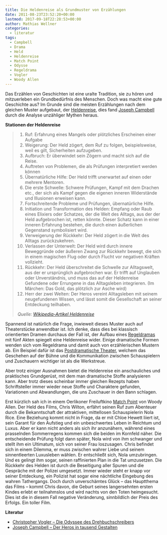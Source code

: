 ```yaml
---
title: Die Heldenreise als Grundmuster von Erzählungen
date: 2011-08-23T23:52:20+00:00
lastmod: 2017-09-18T22:28:53+00:00
author: Mathias Wellner
categories:
  - literatur
tags:
  - Campbell
  - Drama
  - Held
  - Heldenreise
  - Match Point
  - Odysse
  - Regeldrama
  - Vogler
  - Woody Allen
---
```

Das Erzählen von Geschichten ist eine uralte Tradition, sie zu hören und mitzuerleben ein Grundbedürfnis des Menschen. Doch was macht eine gute Geschichte aus? Im Grunde sind die meisten Erzählungen nach dem gleichen Muster aufgebaut, der [Heldenreise](http://de.wikipedia.org/wiki/Heldenreise), dies fand [Joseph Campbell](http://de.wikipedia.org/wiki/Joseph_Campbell) durch die Analyse unzähliger Mythen heraus. 

**Stationen der Heldenreise**

>   1. Ruf: Erfahrung eines Mangels oder plötzliches Erscheinen einer Aufgabe
>   2. Weigerung: Der Held zögert, dem Ruf zu folgen, beispielsweise, weil es gilt, Sicherheiten aufzugeben.
>   3. Aufbruch: Er überwindet sein Zögern und macht sich auf die Reise.
>   4. Auftreten von Problemen, die als Prüfungen interpretiert werden können
>   5. Übernatürliche Hilfe: Der Held trifft unerwartet auf einen oder mehrere Mentoren.
>   6. Die erste Schwelle: Schwere Prüfungen, Kampf mit dem Drachen etc., der sich als Kampf gegen die eigenen inneren Widerstände und Illusionen erweisen kann.
>   7. Fortschreitende Probleme und Prüfungen, übernatürliche Hilfe.
>   8. Initiation und Transformation des Helden: Empfang oder Raub eines Elixiers oder Schatzes, der die Welt des Alltags, aus der der Held aufgebrochen ist, retten könnte. Dieser Schatz kann in einer inneren Erfahrung bestehen, die durch einen äußerlichen Gegenstand symbolisiert wird.
>   9. Verweigerung der Rückkehr: Der Held zögert in die Welt des Alltags zurückzukehren.
>  10. Verlassen der Unterwelt: Der Held wird durch innere Beweggründe oder äußeren Zwang zur Rückkehr bewegt, die sich in einem magischen Flug oder durch Flucht vor negativen Kräften vollzieht.
>  11. Rückkehr: Der Held überschreitet die Schwelle zur Alltagswelt, aus der er ursprünglich aufgebrochen war. Er trifft auf Unglauben oder Unverständnis, und muss das auf der Heldenreise Gefundene oder Errungene in das Alltagsleben integrieren. (Im Märchen: Das Gold, das plötzlich zur Asche wird)
>  12. Herr der zwei Welten: Der Heros vereint Alltagsleben mit seinem neugefundenen Wissen, und lässt somit die Gesellschaft an seiner Entdeckung teilhaben.
> 
> _Quelle: [Wikipedia-Artikel Heldenreise](http://)_ 

Spannend ist natürlich die Frage, inwieweit dieses Muster auch auf Theaterstücke anwendbar ist. Ich denke, dass dies bei klassisch orientierten Dramen durchaus der Fall ist, der Aufbau eines [Regeldramas](http://de.wikipedia.org/wiki/Regeldrama) mit fünf Akten spiegelt eine Heldenreise wider. Einige dramatische Formen wenden sich vom Regeldrama und damit auch von erzählerischen Mustern ab. Ein Beispiel dafür ist das [Postdramatische Theater](http://de.wikipedia.org/wiki/Postdramatisches_Theater), welchem das Geschehen auf der Bühne und die Kommunikation zwischen Schauspielern und Zuschauern wichtiger ist als die Werkstreue. 

Aber trotz einiger Ausnahmen bietet die Heldenreise ein anschauliches und praktisches Grundgerüst, mit dem man dramatische Stoffe analysieren kann. Aber trotz dieses scheinbar immer gleichen Rezepts haben Schriftsteller immer wieder neue Stoffe und Charaktere gefunden, Variationen und Abwandlungen, die uns Zuschauer in den Bann schlagen. 



Erst kürzlich sah ich in einem Oerlikoner Freiluftkino [Match Point](http://de.wikipedia.org/wiki/Match_Point) von Woody Allen. Der Held des Films, Chris Wilton, erfährt seinen Ruf zum Abenteuer durch die Bekanntschaft der attraktiven, mittellosen Schauspielerin Nola Rice. Eine Beziehung kommt nicht in Frage, da er mit Chloe Hewett liiert ist, sein Garant für den Aufstieg und ein unbeschwertes Leben in Reichtum und Luxus. Aber er kann nicht anders als sich ihr anzunähern, während eines prasselnden Sommerregens kommen sich die beiden im Kornfeld näher. Die entscheidende Prüfung folgt dann später, Nola wird von ihm schwanger und stellt ihm ein Ultimatum, sich von seiner Frau loszusagen. Chris befindet sich in einem Dilemma, er muss zwischen wahrer Liebe und seinem sinnentleerten Luxusleben wählen. Er entschließt sich, Nola umzubringen. Und es gelingt ihm sogar, seinen raffinierten Plan in die Tat umzusetzen. Die Rückkehr des Helden ist durch die Beseitigung aller Spuren und die Gespräche mit der Polizei umgesetzt. Immer wieder steht er knapp vor seiner Entdeckung, ein Polizist hat sogar eine nächtliche Eingebung des wahren Tathergangs. Doch durch unverschämtes Glück &ndash; das Hauptthema das Films &ndash; kommt Chris davon, die Geburt seines langersehnten ersten Kindes erlebt er teilnahmslos und wird nachts von den Toten heimgesucht. Dies ist die in diesem Fall negative Veränderung, sinnbildlich der Preis des Erfolgs. Ein toller Film. 

**Literatur**

  * [Christopher Vogler &ndash; Die Odyssee des Drehbuchschreibers](http://amzn.to/qbMLiB)
  * [Joseph Campbell &ndash; Der Heros in tausend Gestalten](http://amzn.to/oe1SCw)